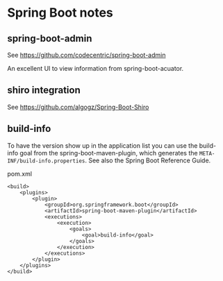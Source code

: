 # Spring Boot notes

## spring-boot-admin
See https://github.com/codecentric/spring-boot-admin

An excellent UI to view information from spring-boot-acuator.

## shiro integration
See https://github.com/algogz/Spring-Boot-Shiro

## build-info
To have the version show up in the application list you can use the build-info goal from the spring-boot-maven-plugin, 
which generates the `META-INF/build-info.properties`. See also the Spring Boot Reference Guide.

pom.xml
```
<build>
    <plugins>
        <plugin>
            <groupId>org.springframework.boot</groupId>
            <artifactId>spring-boot-maven-plugin</artifactId>
            <executions>
                <execution>
                    <goals>
                        <goal>build-info</goal>
                    </goals>
                </execution>
            </executions>
        </plugin>
    </plugins>
</build>
```
